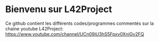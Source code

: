 # Bienvenu sur L42Project

Ce github contient les différents codes/programmes commentés sur la chaine youtube L42Project:
https://www.youtube.com/channel/UCn09iU3hS5Fpxv0XniGv2FQ

